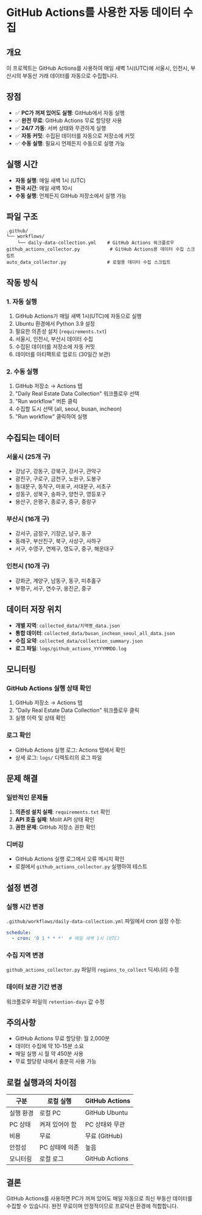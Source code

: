 # GitHub Actions를 사용한 자동 데이터 수집

## 개요
이 프로젝트는 GitHub Actions를 사용하여 매일 새벽 1시(UTC)에 서울시, 인천시, 부산시의 부동산 거래 데이터를 자동으로 수집합니다.

## 장점
- ✅ **PC가 꺼져 있어도 실행**: GitHub에서 자동 실행
- ✅ **완전 무료**: GitHub Actions 무료 할당량 사용
- ✅ **24/7 가동**: 서버 상태와 무관하게 실행
- ✅ **자동 커밋**: 수집된 데이터를 자동으로 저장소에 커밋
- ✅ **수동 실행**: 필요시 언제든지 수동으로 실행 가능

## 실행 시간
- **자동 실행**: 매일 새벽 1시 (UTC)
- **한국 시간**: 매일 새벽 10시
- **수동 실행**: 언제든지 GitHub 저장소에서 실행 가능

## 파일 구조
```
.github/
└── workflows/
    └── daily-data-collection.yml    # GitHub Actions 워크플로우
github_actions_collector.py           # GitHub Actions용 데이터 수집 스크립트
auto_data_collector.py               # 로컬용 데이터 수집 스크립트
```

## 작동 방식

### 1. 자동 실행
1. GitHub Actions가 매일 새벽 1시(UTC)에 자동으로 실행
2. Ubuntu 환경에서 Python 3.9 설정
3. 필요한 의존성 설치 (`requirements.txt`)
4. 서울시, 인천시, 부산시 데이터 수집
5. 수집된 데이터를 저장소에 자동 커밋
6. 데이터를 아티팩트로 업로드 (30일간 보관)

### 2. 수동 실행
1. GitHub 저장소 → Actions 탭
2. "Daily Real Estate Data Collection" 워크플로우 선택
3. "Run workflow" 버튼 클릭
4. 수집할 도시 선택 (all, seoul, busan, incheon)
5. "Run workflow" 클릭하여 실행

## 수집되는 데이터

### 서울시 (25개 구)
- 강남구, 강동구, 강북구, 강서구, 관악구
- 광진구, 구로구, 금천구, 노원구, 도봉구
- 동대문구, 동작구, 마포구, 서대문구, 서초구
- 성동구, 성북구, 송파구, 양천구, 영등포구
- 용산구, 은평구, 종로구, 중구, 중랑구

### 부산시 (16개 구)
- 강서구, 금정구, 기장군, 남구, 동구
- 동래구, 부산진구, 북구, 사상구, 사하구
- 서구, 수영구, 연제구, 영도구, 중구, 해운대구

### 인천시 (10개 구)
- 강화군, 계양구, 남동구, 동구, 미추홀구
- 부평구, 서구, 연수구, 옹진군, 중구

## 데이터 저장 위치
- **개별 지역**: `collected_data/지역명_data.json`
- **통합 데이터**: `collected_data/busan_incheon_seoul_all_data.json`
- **수집 요약**: `collected_data/collection_summary.json`
- **로그 파일**: `logs/github_actions_YYYYMMDD.log`

## 모니터링

### GitHub Actions 실행 상태 확인
1. GitHub 저장소 → Actions 탭
2. "Daily Real Estate Data Collection" 워크플로우 클릭
3. 실행 이력 및 상태 확인

### 로그 확인
- GitHub Actions 실행 로그: Actions 탭에서 확인
- 상세 로그: `logs/` 디렉토리의 로그 파일

## 문제 해결

### 일반적인 문제들
1. **의존성 설치 실패**: `requirements.txt` 확인
2. **API 호출 실패**: Molit API 상태 확인
3. **권한 문제**: GitHub 저장소 권한 확인

### 디버깅
- GitHub Actions 실행 로그에서 오류 메시지 확인
- 로컬에서 `github_actions_collector.py` 실행하여 테스트

## 설정 변경

### 실행 시간 변경
`.github/workflows/daily-data-collection.yml` 파일에서 cron 설정 수정:
```yaml
schedule:
  - cron: '0 1 * * *'  # 매일 새벽 1시 (UTC)
```

### 수집 지역 변경
`github_actions_collector.py` 파일의 `regions_to_collect` 딕셔너리 수정

### 데이터 보관 기간 변경
워크플로우 파일의 `retention-days` 값 수정

## 주의사항
- GitHub Actions 무료 할당량: 월 2,000분
- 데이터 수집에 약 10-15분 소요
- 매일 실행 시 월 약 450분 사용
- 무료 할당량 내에서 충분히 사용 가능

## 로컬 실행과의 차이점
| 구분 | 로컬 실행 | GitHub Actions |
|------|-----------|----------------|
| 실행 환경 | 로컬 PC | GitHub Ubuntu |
| PC 상태 | 켜져 있어야 함 | PC 상태와 무관 |
| 비용 | 무료 | 무료 (GitHub) |
| 안정성 | PC 상태에 의존 | 높음 |
| 모니터링 | 로컬 로그 | GitHub Actions |

## 결론
GitHub Actions를 사용하면 PC가 꺼져 있어도 매일 자동으로 최신 부동산 데이터를 수집할 수 있습니다. 완전 무료이며 안정적이므로 프로덕션 환경에 적합합니다.
